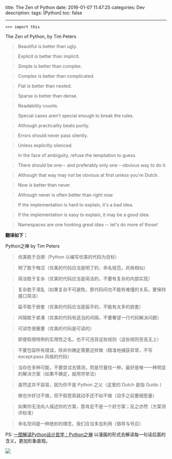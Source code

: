 title: The Zen of Python
date: 2016-01-07 11:47:25
categories: Dev
description:
tags: [Python]
toc: false

---

    >>> import this
The Zen of Python, by Tim Peters

>Beautiful is better than ugly.

>Explicit is better than implicit.

>Simple is better than complex.

>Complex is better than complicated.

>Flat is better than nested.

>Sparse is better than dense.

>Readability counts.

>Special cases aren't special enough to break the rules.

>Although practicality beats purity.

>Errors should never pass silently.

>Unless explicitly silenced.

>In the face of ambiguity, refuse the temptation to guess.

>There should be one-- and preferably only one --obvious way to do it.

>Although that way may not be obvious at first unless you're Dutch.

>Now is better than never.

>Although never is often better than *right* now.

>If the implementation is hard to explain, it's a bad idea.

>If the implementation is easy to explain, it may be a good idea.

>Namespaces are one honking great idea -- let's do more of those!

**翻译如下：**

Python之禅 by Tim Peters
 
>优美胜于丑陋（Python 以编写优美的代码为目标）

>明了胜于晦涩（优美的代码应当是明了的，命名规范，风格相似）

>简洁胜于复杂（优美的代码应当是简洁的，不要有复杂的内部实现）

>复杂胜于凌乱（如果复杂不可避免，那代码间也不能有难懂的关系，要保持接口简洁）

>扁平胜于嵌套（优美的代码应当是扁平的，不能有太多的嵌套）

>间隔胜于紧凑（优美的代码有适当的间隔，不要奢望一行代码解决问题）

>可读性很重要（优美的代码是可读的）

>即便假借特例的实用性之名，也不可违背这些规则（这些规则至高无上）
 
>不要包容所有错误，除非你确定需要这样做（精准地捕获异常，不写 except:pass 风格的代码）
 
>当存在多种可能，不要尝试去猜测，而是尽量找一种，最好是唯一一种明显的解决方案（如果不确定，就用穷举法）

>虽然这并不容易，因为你不是 Python 之父（这里的 Dutch 是指 Guido ）
 
>做也许好过不做，但不假思索就动手还不如不做（动手之前要细思量）
 
>如果你无法向人描述你的方案，那肯定不是一个好方案；反之亦然（方案测评标准）
 
>命名空间是一种绝妙的理念，我们应当多加利用（倡导与号召）

PS: [一图解读Python设计哲学：Python之禅](http://www.codingpy.com/article/zen-of-python-illustrated/) 以漫画的形式去解读每一句话后面的含义，更加形象直观。

![](http://ww3.sinaimg.cn/mw690/006faQNTgw1f39d4phtn8j30jg1uogxv.jpg)